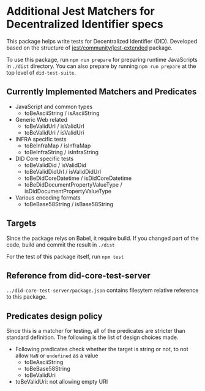 # Additional Jest Matchers for Decentralized Identifier specs

This package helps write tests for Decentralized Identifier (DID).
Developed based on the structure of [jest/community/jest-extended](https://github.com/jest-community/jest-extended) package.

To use this package, run `npm run prepare` for preparing runtime JavaScripts in `./dist` directory.
You can also prepare by running `npm run prepare` at the top level of `did-test-suite`.

## Currently Implemented Matchers and Predicates

- JavaScript and common types
  - toBeAsciiString / isAsciiString
- Generic Web related
  - toBeValidUrl / isValidUrl
  - toBeValidUri / isValidUri
- INFRA specific tests
  - toBeInfraMap / isInfraMap
  - toBeInfraString / isInfraString
- DID Core specific tests
  - toBeValidDid / isValidDid
  - toBeValidDidUrl / isValidDidUrl
  - toBeDidCoreDatetime / isDidCoreDatetime
  - toBeDidDocumentPropertyValueType / isDidDocumentPropertyValueType
- Various encoding formats
  - toBeBase58String / isBase58String
  
## Targets

Since the package relys on Babel, it require build.
If you changed part of the code, build and commit the result in `./dist`

For the test of this package itself, run `npm test`

## Reference from did-core-test-server

`../did-core-test-server/package.json` contains filesytem relative reference to this package.

## Predicates design policy

Since this is a matcher for testing, all of the predicates are stricter than standard definition.
The following is the list of design choices made.

- Following predicates check whether the target is string or not, to not allow `NaN` or `undefined` as a value
  - toBeAsciiString
  - toBeBase58String
  - toBeValidUri
- toBeValidUri: not allowing empty URI
